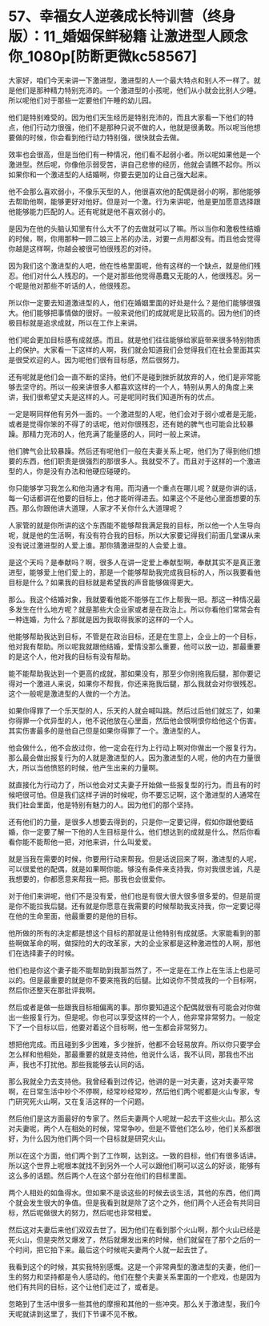 # 57、幸福女人逆袭成长特训营（终身版）：11_婚姻保鲜秘籍 让激进型人顾念你_1080p[防断更微kc58567]

大家好，咱们今天来讲一下激进型，激进型的人一个最大特点和别人不一样了。就是他们是那种精力特别充沛的。一个激进型的小孩呢，他们从小就会比别人少睡。所以呢他们对于那些一定要他们午睡的幼儿园。

他们是特别难受的。因为他们天生经历是特别充沛的，而且大家看一下他们的特点，他们行动力很强，他们不是那种只说不做的人，他就是很勇敢。所以呢当他想要做的时候，你会看到他行动力特别强，很快就会去做。

效率也会很高，但是当他们有一种情况，他们看不起弱小者。所以呢如果他是一个激进型。然后呢，你像他示弱受苦，讲自己悲惨的经历，他就会请瞧不起你。所以如果你和一个激进型的人结婚啊，你要去更加的让自己强大起来。

他不会那么喜欢弱小，不像乐天型的人，他很喜欢他的配偶是弱小的啊，那他能够去帮助他啊，能够更好对他好。但是对一个激。行为来讲呢，他是更加愿意选择跟他能够能力匹配的人。还有呢就是他不喜欢弱小的。

是因为在他的头脑认知里有什么大不了的去做就可以了嘛。所以当你和激极性结婚的时候，啊，你用那种一顾二娘三上吊的办法，对要一点用都没有。而且他会觉得你越是这样啊，你越会被很可怕很残忍的对待。

因为我们这个激进型的人吧，他在性格里面呢，他有这样的一个缺点，就是他们残忍。他们对什么人残忍的。一个是对那些他觉得愚蠢又无能的人，他很残忍。另一个呢是他对那些不听话的人，他很残忍。

所以你一定要去知道激进型的人，他们在婚姻里面的好处是什么？是他们能够很强大。他们能够把事情做的很好。一般来说他们的成就呢是比较高的。因为他们的终极目标就是追求成就，所以在工作上来讲。

他们呢会更加目标感有成就感。而且。就是他们往往能够给家庭带来很多特别物质上的保护。大家看一下这样的人啊，我们就会知道我们会觉得我们在社会里面其实是很受欢迎的人。因为呢他们很有目标感，然后很努力。

还有呢就是他们会一直不断的坚持。他们不是碰到挫折就放弃的人，他们是非常能够去坚守的。所以一般来讲很多人都喜欢这样的一个人，特别从男人的角度上来讲，我们很希望丈夫是这样的人。可是呢同时我们知道所有的优点。

一定是啊同样他有另外一面的。一个激进型的人呢，他们会对于弱小或者是无能，或者是觉得你笨的不得了的话呢，他对你很残忍，还有她的脾气也可能会比较暴躁。那精力充沛的人，他充满了能量感的人，同时一般上来讲。

他们脾气会比较暴躁。然后还有呢他们一般在夫妻关系上呢，他们为了得到他们想要的东西，他们职责是很强烈的那很多人。我就受不了。而且对于这样的一个激进型的人，你是没有办法和他硬应碰硬的。

你只能够学习我怎么和他沟通才有用。而沟通一个重点在哪儿呢？就是你讲的话，每一句话都讲在他要的目标上，他才能听得进去。如果这个不是他心里面想要的东西。那么你跟他讲大道理，人家才不关你什么大道理呢？

人家管的就是你所讲的这个东西能不能够帮我满足我的目标，所以他一个人生导向呢，就是他的生活啊，有没有符合我的目标，所以大家要记得我们前面几堂课从来没有说过激进型的人爱上谁。那你猜激进型的人会爱上谁。

是这个天吗？是奉献吗？啊，很多人在讲一定爱上奉献型啊，奉献其实不是真正激进型，能够爱上他们爱上的，那是一个能够帮助我完成我目标的人，所以我要看他目标是什么？如果我的目标就是希望我的声音能够做得更大。

那么。我这个结婚对象，我就要看他能不能够在工作上帮我一把。那这一种情况最多发生在什么地方呢？就是那些大企业家或者是在政治上。所以你看他们常常会有一种连婚，为什么？那就是因为我取得我家的这样的一个人。

他能够帮助我达到目标，不管是在政治目标，还是在生意上，企业上的一个目标，他对我有帮助。所以呢我就跟他结婚，爱情没那么重要，他可以放一边，那最重要的是这个人，他对我的目标有没有帮助。

能不能帮助我达到一个更高的成就，那如果没有，那至少你别拖我后腿，那你要记得对一个激进人来说，如果你不帮我，你还来拖我后腿，那么我就会对你很残忍。这个一般呢是激进型的人做的一个方法。

如果你得罪了一个乐天型的人，乐天的人就会喊叫跳。然后过后他们就忘了，如果你得罪一个优异型的人，他不说他放在心里面，然后他会恨啊恨你给他这个伤害。其实伤害最多的是他自己但是如果你得罪了一个。激进型的人。

他会做什么，他不会放过你，他一定会在行为上行动上啊对你做出一个报复行为。那么最会做出报复行为的人就是激进型的人。因为激进型的人呢，他的内在力量很大，所以当他愤怒的时候，他产生出来的力量啊。

就直接化为行动力了，所以他会对丈夫妻子开始做一些报复型的行为。而且有的时候吧很可怕。但是我们这样子讲的时候呢，你不要忘记啊，这个激进型的人通常在我们社会里面，他是特别有魅力的人。因为他们的那个坚持。

还有他们的力量，是很多人想要去得到的，只是你一定要记得，假如你跟他要结婚，你一定要了解一下他的人生目标是什么。他们想达到的成就是什么。然后你看看你能不能帮他一把，对他来讲，什么叫爱爱。

就是当我在需要的时候，你要用行动来帮我。但是话说回来了啊，激进型的人呢，可以很爱他的配偶，就是如果啊你能。够没有条件来支持我，你对我很忠诚，凡是我想要的，你都愿意来帮我一把。那我也会很爱你。

对于他们来讲呢，他们不是没有爱，他们也是有很大很大很多很多爱的。但是前提是你不能拉我后腿。还有就是你愿意在我需要的时候帮助我支持我，你一定要记得在他的生命里面，他最重要的是他的目标。

他所做的所有的决定都是想这个目标的那就是让他特别有成就感。大家能看到的那些啊做革命的啊，做探险的大的改革家，大的企业家都是这种激进性的人啊，那他们在选择妻子的时候。

他们也是你这个妻子能不能帮助到我那当然了，不一定是在工作上在生活上也是可以的。但是最重要的就是你不要来拖我的后腿。比如说你不赞成我的一个目标啊，然后你还整天在那批评我啊。

然后或者是做一些跟我目标相偏离的事。那你要知道这个配偶就很有可能会对你做出一些报复行为。但是呢。你也可以享受这样的一个人，他非常非常努力。一般定下了一个目标以后，他要对着这个目标啊，他一生都会非常努力。

想把他完成。而且碰到多少困难，多少挫折，他都不会轻易放弃。所以你只要学会怎么样和他相处，那最重要的就是支持他，他说什么话，我不认同，那我也不出声，我也不打扰他。那些我能够去认同的话。

那么我就全力去支持他。我曾经看到过传记，他讲的是一对夫妻，这对夫妻平常啊，在日常生活中吵个不停啊，经常吵经常吵，然后他们两个呢都是火山专家，专门研究死火山啊，又在复活这样的一个问题。

然后他们是这方面最好的专家了。然后夫妻两个人呢就一起去干这些火山。那么这对夫妻呢，两个人在相处的时候，常常争吵。但是不管他们怎么吵，他们关系都很好，为什么因为他们两个同一个目标就是研究火山。

所以在这个方面，他们两个到了工作啊，达到这。一致的目标，他们有很多话讲。所以这个世界上呢根本就找不到另外一个人可以跟他们啊可以这么的好谈，能够有这么多的话题。然后两个人在这个部分在他们的目标里面。

两个人相处的如鱼得水。但如果不是谈这些的时候去谈生活，其他的东西，他们两个就会发生很大的争值。但是我看到就是除了这个之外，他们两个人还会有共同目标，然后呢做很大的努力，然后呢也非常相爱。

然后这对夫妻后来他们双双去世了。因为他们在看到那个火山啊，那个火山已经是死火山，但是突然又爆发了，然后就爆发出来的时候，他们就留在了那个之后的一个时间，把它拍下来。最后这个时候呢夫妻两个人就一起去世了。

我看到这个的时候，其实我特别感慨。这是一个非常典型的激进型的夫妻，他们一生的努力和坚持都是令人感动的。他们在整个夫妻关系里面的一个悲戏，也是因为他们有共同的目标，这个让他们走过了，或者是。

忽略到了生活中很多一些其他的摩擦和其他的一些冲突。那么关于激进型，我们今天呢就讲到这里了，我们下节课不见不散。

